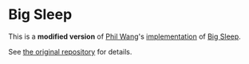 # Big Sleep

This is a **modified version** of [Phil Wang](https://github.com/lucidrains)'s [implementation](https://github.com/lucidrains/big-sleep) of [Big Sleep](https://colab.research.google.com/drive/1NCceX2mbiKOSlAd_o7IU7nA9UskKN5WR?usp=sharing).

See [the original repository](https://github.com/lucidrains/big-sleep) for details.
